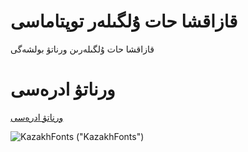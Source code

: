 # قازاقشا حات ۇلگىلەر توپتاماسى
قازاقشا حات ۇلگىلەرىن ورناتۋ بولشەگى 

# ورناتۋ ادرەسى
[ورناتۋ ادرەسى](https://github.com/aytsoft/KazkhFontsInstaller/raw/master/KazakhToteFonts.exe)

![KazakhFonts ("KazakhFonts")](https://github.com/aytsoft/KazkhFontsInstaller/blob/master/KazakhFonts.png)
